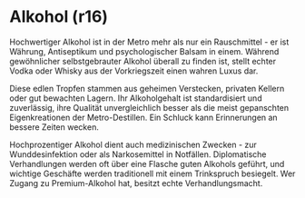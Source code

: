 # Alkohol (r16)

Hochwertiger Alkohol ist in der Metro mehr als nur ein Rauschmittel - er ist Währung, Antiseptikum und psychologischer Balsam in einem. Während gewöhnlicher selbstgebrauter Alkohol überall zu finden ist, stellt echter Vodka oder Whisky aus der Vorkriegszeit einen wahren Luxus dar.

Diese edlen Tropfen stammen aus geheimen Verstecken, privaten Kellern oder gut bewachten Lagern. Ihr Alkoholgehalt ist standardisiert und zuverlässig, ihre Qualität unvergleichlich besser als die meist gepanschten Eigenkreationen der Metro-Destillen. Ein Schluck kann Erinnerungen an bessere Zeiten wecken.

Hochprozentiger Alkohol dient auch medizinischen Zwecken - zur Wunddesinfektion oder als Narkosemittel in Notfällen. Diplomatische Verhandlungen werden oft über eine Flasche guten Alkohols geführt, und wichtige Geschäfte werden traditionell mit einem Trinkspruch besiegelt. Wer Zugang zu Premium-Alkohol hat, besitzt echte Verhandlungsmacht.